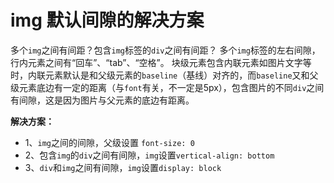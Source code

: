 # img 默认间隙的解决方案

多个`img`之间有间距？包含`img`标签的`div`之间有间距？
多个`img`标签的左右间隙，行内元素之间有“回车”、“tab”、“空格”。
块级元素包含内联元素如图片文字等时，内联元素默认是和父级元素的`baseline`（基线）对齐的，而`baseline`又和父级元素底边有一定的距离（与`font`有关，不一定是5px），包含图片的不同`div`之间有间隙，这是因为图片与父元素的底边有距离。

**解决方案：**
- 1、`img`之间的间隙，父级设置 `font-size: 0`
- 2、包含`img`的`div`之间有间隙，`img`设置`vertical-align: bottom`
- 3、`div`和`img`之间有间隙，`img`设置`display: block`